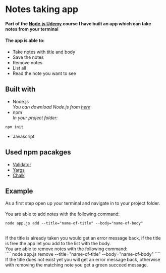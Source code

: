 # Notes taking app
#### Part of the [Node.js Udemy](https://www.udemy.com/course/nodejs-the-complete-guide/) course I have built an app which can take notes from your terminal

#### The app is able to:
+ Take notes with title and body 
+ Save the notes
+ Remove notes
+ List all 
+ Read the note you want to see

## Built with
+ Node.js <br />
_You can download Node.js from [here](https://nodejs.org/en/)_
+ npm <br />
_In your project folder:<br />_
```
npm init
```
+ Javascript 

## Used npm pacakges 
+ [Validator](https://www.npmjs.com/package/Validator)
+ [Yargs](https://www.npmjs.com/package/yargs)
+ [Chalk](https://www.npmjs.com/package/chalk)

## Example
As a first step open up your terminal and navigate in to your project folder. <br />
<br />
You are able to add notes with the following command: <br />
```
node app.js add --title="name-of-title" --body="name-of-body"
```
<br />
If the title is already taken you would get an error message back, if the title is free the app let you add to the list with the body.
<br />
You are able to remove notes with the following command: <br />
````
node app.js remove --title="name-of-title" --body="name-of-body"
````
<br />
If the title does not exist yet you will get an error message back, otherwise with removing the matching note you get a green succeed message.
